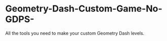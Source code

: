 # Geometry-Dash-Custom-Game-No-GDPS-
All the tools you need to make your custom Geometry Dash levels.
